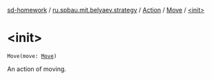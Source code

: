 [sd-homework](../../../index.md) / [ru.spbau.mit.belyaev.strategy](../../index.md) / [Action](../index.md) / [Move](index.md) / [&lt;init&gt;](.)

# &lt;init&gt;

`Move(move: `[`Move`](../../../ru.spbau.mit.belyaev.world/-move/index.md)`)`

An action of moving.

